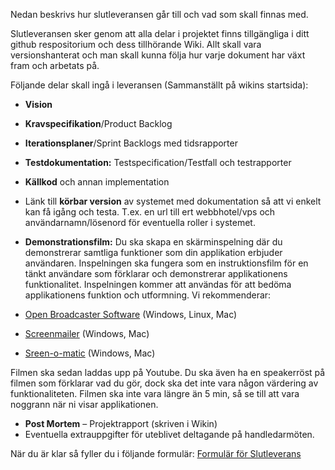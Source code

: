 Nedan beskrivs hur slutleveransen går till och vad som skall finnas med.

Slutleveransen sker genom att alla delar i projektet finns tillgängliga i ditt github respositorium och dess tillhörande Wiki. Allt skall vara versionshanterat och man skall kunna följa hur varje dokument har växt fram och arbetats på. 

Följande delar skall ingå i leveransen (Sammanställt på wikins startsida):

* **Vision**
* **Kravspecifikation**/Product Backlog
* **Iterationsplaner**/Sprint Backlogs med tidsrapporter
* **Testdokumentation:** Testspecification/Testfall och testrapporter
* **Källkod** och annan implementation
* Länk till **körbar version** av systemet med dokumentation så att vi enkelt kan få igång och testa. T.ex. en url till ert webbhotel/vps och användarnamn/lösenord för eventuella roller i systemet.
* **Demonstrationsfilm:** Du ska skapa en skärminspelning där du demonstrerar samtliga funktioner som din applikation erbjuder användaren. Inspelningen ska fungera som en instruktionsfilm för en tänkt användare som förklarar och demonstrerar applikationens funktionalitet. Inspelningen kommer att användas för att bedöma applikationens funktion och utformning. 
Vi rekommenderar: 

* [Open Broadcaster Software](https://obsproject.com/) (Windows, Linux, Mac)
* [Screenmailer](http://www.screenmailer.com/) (Windows, Mac)
* [Sreen-o-matic](http://www.screencast-o-matic.com/) (Windows, Mac) 

Filmen ska sedan laddas upp på Youtube.  Du ska även ha en speakerröst på filmen som förklarar vad du gör, dock ska det inte vara någon värdering av funktionaliteten. Filmen ska inte vara längre än 5 min, så se till att vara noggrann när ni visar applikationen. 

* **Post Mortem** – Projektrapport (skriven i Wikin)
* Eventuella extrauppgifter för uteblivet deltagande på handledarmöten.

När du är klar så fyller du i följande formulär: [Formulär för Slutleverans](https://goo.gl/forms/hnd7AJHljMwDjRdv1)


